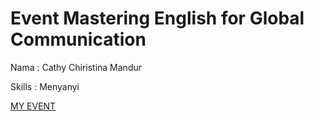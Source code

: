 <html>
<head>

</head>
<body>
<h1> Event Mastering English for Global Communication</h1>
<p>Nama : Cathy Chiristina Mandur</p>
<p>Skills : Menyanyi</p>
<p></p><a href="event.html">MY EVENT</a></p>

</body> 
</html>
